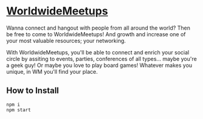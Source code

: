 # [WorldwideMeetups](http://worldwidemeetups.herokuapp.com/)

Wanna connect and hangout with people from all around the world? Then be free to come to WorldwideMeetups! And growth
and increase one of your most valuable resources; your networking.

With WorldwideMeetups, you'll be able to connect and enrich your social circle by assiting to events, parties,
conferences of all types... maybe you're a geek guy! Or maybe you love to play board games! Whatever makes you unique,
in WM you'll find your place.

## How to Install

```
npm i
npm start
```
